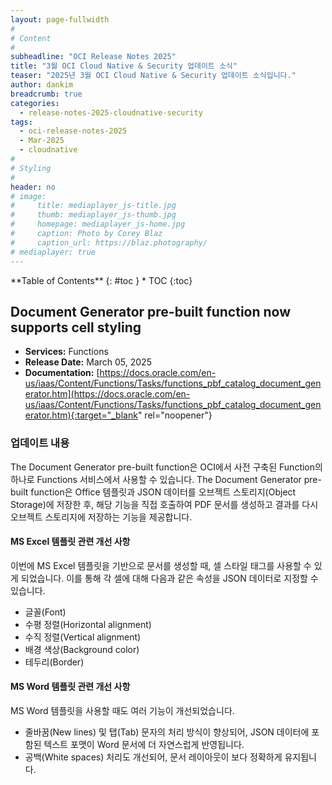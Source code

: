 ```yaml
---
layout: page-fullwidth
#
# Content
#
subheadline: "OCI Release Notes 2025"
title: "3월 OCI Cloud Native & Security 업데이트 소식"
teaser: "2025년 3월 OCI Cloud Native & Security 업데이트 소식입니다."
author: dankim
breadcrumb: true
categories:
  - release-notes-2025-cloudnative-security
tags:
  - oci-release-notes-2025
  - Mar-2025
  - cloudnative
#
# Styling
#
header: no
# image:
#     title: mediaplayer_js-title.jpg
#     thumb: mediaplayer_js-thumb.jpg
#     homepage: mediaplayer_js-home.jpg
#     caption: Photo by Corey Blaz
#     caption_url: https://blaz.photography/
# mediaplayer: true
---
```


<div class="panel radius" markdown="1">
**Table of Contents**
{: #toc }
*  TOC
{:toc}
</div>

## Document Generator pre-built function now supports cell styling
* **Services:** Functions
* **Release Date:** March 05, 2025
* **Documentation:** [https://docs.oracle.com/en-us/iaas/Content/Functions/Tasks/functions_pbf_catalog_document_generator.htm](https://docs.oracle.com/en-us/iaas/Content/Functions/Tasks/functions_pbf_catalog_document_generator.htm){:target="_blank" rel="noopener"}

### 업데이트 내용
The Document Generator pre-built function은 OCI에서 사전 구축된 Function의 하나로 Functions 서비스에서 사용할 수 있습니다. The Document Generator pre-built function은 Office 템플릿과 JSON 데이터를 오브젝트 스토리지(Object Storage)에 저장한 후, 해당 기능을 직접 호출하여 PDF 문서를 생성하고 결과를 다시 오브젝트 스토리지에 저장하는 기능을 제공합니다.

#### MS Excel 템플릿 관련 개선 사항
이번에 MS Excel 템플릿을 기반으로 문서를 생성할 때, 셀 스타일 태그를 사용할 수 있게 되었습니다. 이를 통해 각 셀에 대해 다음과 같은 속성을 JSON 데이터로 지정할 수 있습니다.
* 글꼴(Font)
* 수평 정렬(Horizontal alignment)
* 수직 정렬(Vertical alignment)
* 배경 색상(Background color)
* 테두리(Border)

#### MS Word 템플릿 관련 개선 사항
MS Word 템플릿을 사용할 때도 여러 기능이 개선되었습니다. 
* 줄바꿈(New lines) 및 탭(Tab) 문자의 처리 방식이 향상되어, JSON 데이터에 포함된 텍스트 포맷이 Word 문서에 더 자연스럽게 반영됩니다.
* 공백(White spaces) 처리도 개선되어, 문서 레이아웃이 보다 정확하게 유지됩니다.

